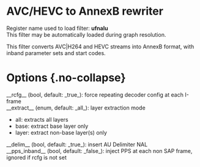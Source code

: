 <!-- automatically generated - do not edit, patch gpac/applications/gpac/gpac.c -->

# AVC/HEVC to AnnexB rewriter  
  
Register name used to load filter: __ufnalu__  
This filter may be automatically loaded during graph resolution.  
  
This filter converts AVC|H264 and HEVC streams into AnnexB format, with inband parameter sets and start codes.  
  

# Options  {.no-collapse}  
  
<div markdown class="option">  
<a id="rcfg" data-level="basic">__rcfg__</a> (bool, default: _true_): force repeating decoder config at each I-frame  
</div>  
<div markdown class="option">  
<a id="extract">__extract__</a> (enum, default: _all_): layer extraction mode  

- all: extracts all layers  
- base: extract base layer only  
- layer: extract non-base layer(s) only  
</div>  
  
<div markdown class="option">  
<a id="delim">__delim__</a> (bool, default: _true_): insert AU Delimiter NAL  
</div>  
<div markdown class="option">  
<a id="pps_inband" data-level="basic">__pps_inband__</a> (bool, default: _false_): inject PPS at each non SAP frame, ignored if rcfg is not set  
</div>  
  
